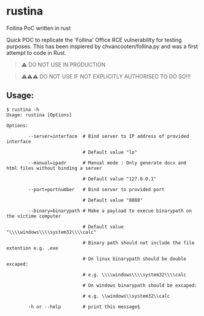 # rustina
Follina PoC written in rust

Quick POC to replicate the 'Follina' Office RCE vulnerability for testing purposes. This has been inspiered by chvancooten/follina.py and was a first attempt to code in Rust.

> ⚠ DO NOT USE IN PRODUCTION

> ⚠⚠⚠ DO NOT USE IF NOT EXPLICITLY AUTHORISED TO DO SO!!!

## Usage:
```
$ rustina -h                                                                                      
Usage: rustina [Options]

Options:

        --server=interface  # Bind server to IP address of provided interface

                            # Default value "lo"

        --manual=ipadr      # Manual mode : Only generate docx and html files without binding a server

                            # Default value "127.0.0.1"

        --port=portnumber   # Bind server to provided port

                            # Default value "8080"

        --binary=binarypath # Make a payload to execue binarypath on the victime computer

                            # Default value "\\\\windows\\\\system32\\\\calc"

                            # Binary path should not include the file extention e.g. .exe

                            # On linux binarypath should be double excaped:

                            # e.g. \\\\windows\\\\system32\\\\calc

                            # On windows binarypath should be excaped:

                            # e.g. \\windows\\system32\\calc

        -h or --help        # print this message§
```
```

